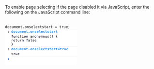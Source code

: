 <p>To enable page selecting if the page disabled it via JavaScript, enter the following on the JavaScript command line:</p>

<code name="javascript">
document.onselectstart = true;
</code>

<img alt="" src="/img/uploads/2012-06/enable-text-select-using-javascript.png" />